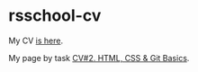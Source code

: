 # rsschool-cv
My CV [is here](https://victorkachin.github.io/rsschool-cv/cv).

My page by task [CV#2. HTML, CSS & Git Basics](https://victorkachin.github.io/rsschool-cv/index).